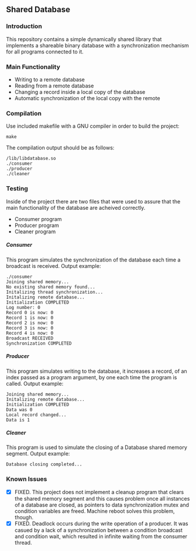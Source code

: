## Shared Database

### Introduction
This repository contains a simple dynamically shared library that implements a shareable binary database with a synchronization mechanism for all programs connected to it.

### Main Functionality
* Writing to a remote database
* Reading from a remote database
* Changing a record inside a local copy of the database
* Automatic synchronization of the local copy with the remote 

### Compilation
Use included makefile with a GNU compiler in order to build the project:
	
	make
The compilation output should be as follows:

	/lib/libdatabase.so
	./consumer
	./producer
	./cleaner

### Testing
Inside of the project there are two files that were used to assure that the main functionality of the database are acheived correctly.
* Consumer program
* Producer program
* Cleaner program
##### Consumer
This program simulates the synchronization of the database each time a broadcast is received.
Output example:

	./consumer 
	Joining shared memory...
	No existing shared memory found...
	Initalizing thread synchronization...
	Initalizing remote database...
	Initialization COMPLETED
	Log number: 0
	Record 0 is now: 0
	Record 1 is now: 0
	Record 2 is now: 0
	Record 3 is now: 0
	Record 4 is now: 0
	Broadcast RECEIVED
	Synchronization COMPLETED

##### Producer
This program simulates writing to the database, it increases a record, of an index passed as a program argument, by one each time the program is called.
Output example:
	
	Joining shared memory...
	Initalizing remote database...
	Initialization COMPLETED
	Data was 0
	Local record changed...
	Data is 1

##### Cleaner
This program is used to simulate the closing of a Database shared memory segment.
Output example:

	Database closing completed...

### Known Issues
 - [x] FIXED. This project does not implement a cleanup program that clears the shared memory segment and this causes problem once all instances of a database are closed, as pointers to data synchronization mutex and condition variables are freed. Machine reboot solves this problem, though.
 - [x] FIXED. Deadlock occurs during the write operation of a producer. It was casued by a lack of a synchronization between a condition broadcast and condition wait, which resulted in infinite waiting from the consumer thread.

